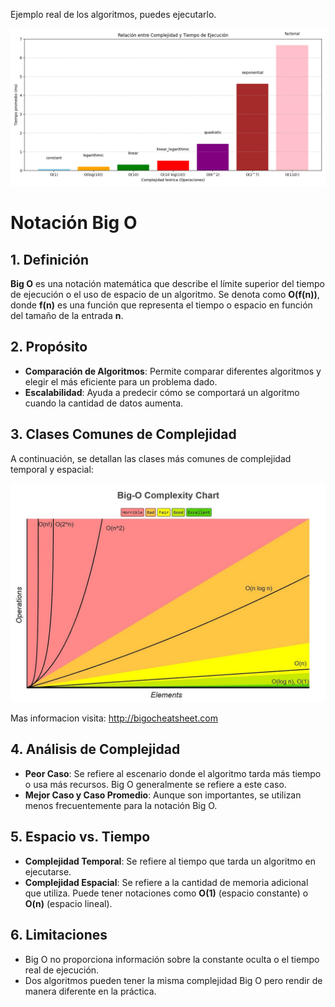 Ejemplo real de los algoritmos, puedes ejecutarlo.

![Alt text](assets/Figure_1.png)

# Notación Big O

## 1. Definición

**Big O** es una notación matemática que describe el límite superior del tiempo de ejecución o el uso de espacio de un algoritmo. Se denota como **O(f(n))**, donde **f(n)** es una función que representa el tiempo o espacio en función del tamaño de la entrada **n**.

## 2. Propósito

- **Comparación de Algoritmos**: Permite comparar diferentes algoritmos y elegir el más eficiente para un problema dado.
- **Escalabilidad**: Ayuda a predecir cómo se comportará un algoritmo cuando la cantidad de datos aumenta.

## 3. Clases Comunes de Complejidad

A continuación, se detallan las clases más comunes de complejidad temporal y espacial:

![Alt text](assets/image.png)

Mas informacion visita: http://bigocheatsheet.com

## 4. Análisis de Complejidad

- **Peor Caso**: Se refiere al escenario donde el algoritmo tarda más tiempo o usa más recursos. Big O generalmente se refiere a este caso.
- **Mejor Caso y Caso Promedio**: Aunque son importantes, se utilizan menos frecuentemente para la notación Big O.

## 5. Espacio vs. Tiempo

- **Complejidad Temporal**: Se refiere al tiempo que tarda un algoritmo en ejecutarse.
- **Complejidad Espacial**: Se refiere a la cantidad de memoria adicional que utiliza. Puede tener notaciones como **O(1)** (espacio constante) o **O(n)** (espacio lineal).

## 6. Limitaciones

- Big O no proporciona información sobre la constante oculta o el tiempo real de ejecución.
- Dos algoritmos pueden tener la misma complejidad Big O pero rendir de manera diferente en la práctica.